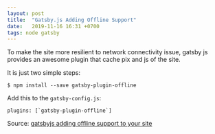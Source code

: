 ```yaml
---
layout: post
title:  "Gatsby.js Adding Offline Support"
date:   2019-11-16 16:31 +0700
tags: node gatsby
---
```

To make the site more resilient to network connectivity issue, gatsby js provides an awesome plugin that cache pix and js of the site.

It is just two simple steps:

```
$ npm install --save gatsby-plugin-offline
```

Add this to the `gatsby-config.js`:

```
plugins: [`gatsby-plugin-offline`]
```

Source: [gatsbyjs adding offline support to your site](https://mitzen.blogspot.com/2018/12/gatsbyjs-adding-offline-support-to-your.html)
